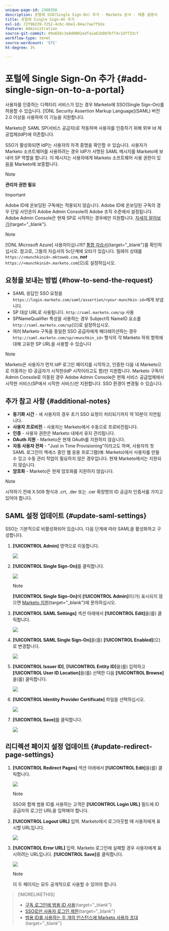 ```yaml
---
unique-page-id: 2360356
description: 포털에 SSO(Single Sign-On) 추가 - Marketo 문서 - 제품 설명서
title: 포털에 Single Sign-On 추가
exl-id: 72f96239-7252-4cbc-bbe1-84ac7ae7f92e
feature: Administration
source-git-commit: 09a656c3a0d0002edfa1a61b987bff4c1dff33cf
workflow-type: tm+mt
source-wordcount: '571'
ht-degree: 3%

---
```


# 포털에 Single Sign-On 추가 {#add-single-sign-on-to-a-portal}

사용자를 인증하는 디렉터리 서비스가 있는 경우 Marketo에 SSO(Single Sign-On)를 허용할 수 있습니다. [!DNL Security Assertion Markup Language]&#x200B;(SAML) 버전 2.0 이상을 사용하여 이 기능을 지원합니다.

Marketo은 SAML SP(서비스 공급자)로 작동하며 사용자를 인증하기 위해 외부 Id 제공업체(IdP)에 의존합니다.

SSO가 활성화되면 IdP는 사용자의 자격 증명을 확인할 수 있습니다. 사용자가 Marketo 소프트웨어를 사용하려는 경우 IdP가 서명된 SAML 메시지를 Marketo에 보내어 SP 역할을 합니다. 이 메시지는 사용자에게 Marketo 소프트웨어 사용 권한이 있음을 Marketo에 보증합니다.

>[!NOTE]
>
>**관리자 권한 필요**

>[!IMPORTANT]
>
>Adobe ID에 온보딩된 구독에는 적용되지 않습니다. Adobe ID에 온보딩된 구독의 경우 단일 사인온이 Adobe Admin Console의 Adobe 조직 수준에서 설정됩니다. Adobe Admin Console은 현재 SP로 시작하는 경우에만 지원합니다. [자세히 알아보기](https://helpx.adobe.com/kr/enterprise/using/set-up-identity.html){target="_blank"}.

>[!NOTE]
>
>[!DNL Microsoft Azure] 사용자이십니까? [통합 자습서](https://learn.microsoft.com/en-us/entra/identity/saas-apps/marketo-tutorial){target="_blank"}를 확인하십시오. 참고로, 그들의 자습서의 5c단계에 오타가 있습니다. 릴레이 상태를 `https://<munchkinid>.mktoweb.com`, **_not_** `https://<munchkinid>.marketo.com`(으)로 설정하십시오.

## 요청을 보내는 방법 {#how-to-send-the-request}

* SAML 응답인 SSO 요청을 `https://login.marketo.com/saml/assertion/<your-munchkin-id>`에게 보냅니다.
* SP 대상 URL로 사용됩니다. `http://saml.marketo.com/sp` 사용
* SPNameQualifier 특성을 사용하는 경우 Subject의 NameID 요소를 `http://saml.marketo.com/sp`(으)로 설정하십시오.
* 여러 Marketo 구독을 동일한 SSO 공급자에게 페더레이션하는 경우 `http://saml.marketo.com/sp/<munchkin_id>` 형식의 각 Marketo 하위 항목에 대해 고유한 SP URL을 사용할 수 있습니다

>[!NOTE]
>
>Marketo은 사용자가 먼저 IdP 로그인 페이지를 시작하고, 인증한 다음 내 Marketo으로 이동하는 ID 공급자가 시작한(IdP 시작이라고도 함)만 지원합니다. Marketo 구독이 Admin Console로 이동된 경우 Adobe Admin Console은 현재 서비스 공급업체에서 시작한 서비스(SP에서 시작한 서비스)만 지원합니다. SSO 환경이 변경될 수 있습니다.

## 추가 참고 사항 {#additional-notes}

* **동기화 시간** - 새 사용자의 경우 초기 SSO 요청이 처리되기까지 약 10분이 지연됩니다.
* **사용자 프로비전** - 사용자는 Marketo에서 수동으로 프로비전됩니다.
* **인증** - 사용자 권한은 Marketo 내에서 유지 관리됩니다.
* **OAuth 지원** - Marketo은 현재 OAuth를 지원하지 않습니다.
* **자동 사용자 전파** - &quot;Just in Time Provisioning&quot;이라고도 하며, 사용자의 첫 SAML 로그인이 액세스 중인 웹 응용 프로그램(예: Marketo)에서 사용자를 만들 수 있고 수동 관리 작업이 필요하지 않은 경우입니다. 현재 Marketo에서는 지원되지 않습니다.
* **암호화** - Marketo은 현재 암호화를 지원하지 않습니다.

>[!NOTE]
>
>시작하기 전에 X.509 형식과 .crt, .der 또는 .cer 확장명의 ID 공급자 인증서를 가지고 있어야 합니다.

## SAML 설정 업데이트 {#update-saml-settings}

SSO는 기본적으로 비활성화되어 있습니다. 다음 단계에 따라 SAML을 활성화하고 구성합니다.

1. **[!UICONTROL Admin]** 영역으로 이동합니다.

   ![](assets/add-single-sign-on-to-a-portal-1.png)

1. **[!UICONTROL Single Sign-On]**&#x200B;를 클릭합니다.

   ![](assets/add-single-sign-on-to-a-portal-2.png)

   >[!NOTE]
   >
   >**[!UICONTROL Single Sign-On]**&#x200B;에 **[!UICONTROL Admin]**&#x200B;이(가) 표시되지 않으면 [Marketo 지원](https://nation.marketo.com/t5/Support/ct-p/Support){target="_blank"}에 문의하십시오.

1. **[!UICONTROL SAML Settings]** 섹션 아래에서 **[!UICONTROL Edit]**&#x200B;을(를) 클릭합니다.

   ![](assets/add-single-sign-on-to-a-portal-3.png)

1. **[!UICONTROL SAML Single Sign-On]**&#x200B;을(를) **[!UICONTROL Enabled]**(으)로 변경합니다.

   ![](assets/add-single-sign-on-to-a-portal-4.png)

1. **[!UICONTROL Issuer ID]**, **[!UICONTROL Entity ID]**&#x200B;을(를) 입력하고 **[!UICONTROL User ID Location]**&#x200B;을(를) 선택한 다음 **[!UICONTROL Browse]**&#x200B;을(를) 클릭합니다.

   ![](assets/add-single-sign-on-to-a-portal-5.png)

1. **[!UICONTROL Identity Provider Certificate]** 파일을 선택하십시오.

   ![](assets/add-single-sign-on-to-a-portal-6.png)

1. **[!UICONTROL Save]**&#x200B;를 클릭합니다.

   ![](assets/add-single-sign-on-to-a-portal-7.png)

## 리디렉션 페이지 설정 업데이트 {#update-redirect-page-settings}

1. **[!UICONTROL Redirect Pages]** 섹션 아래에서 **[!UICONTROL Edit]**&#x200B;을(를) 클릭합니다.

   ![](assets/add-single-sign-on-to-a-portal-8.png)

   >[!NOTE]
   >
   >SSO와 함께 범용 ID를 사용하는 고객은 **[!UICONTROL Login URL]** 필드에 ID 공급자의 로그인 URL을 입력해야 합니다.

1. **[!UICONTROL Logout URL]** 입력. Marketo에서 로그아웃할 때 사용자에게 표시할 URL입니다.

   ![](assets/add-single-sign-on-to-a-portal-9.png)

1. **[!UICONTROL Error URL]** 입력. Marketo 로그인에 실패할 경우 사용자에게 표시하려는 URL입니다. **[!UICONTROL Save]**&#x200B;를 클릭합니다.

   ![](assets/add-single-sign-on-to-a-portal-10.png)

   >[!NOTE]
   >
   >이 두 페이지는 모두 공개적으로 사용할 수 있어야 합니다.

>[!MORELIKETHIS]
>
>* [구독 로그인에 범용 ID 사용](/help/marketo/product-docs/administration/settings/using-a-universal-id-for-subscription-login.md){target="_blank"}
>* [SSO로만 사용자 로그인 제한](/help/marketo/product-docs/administration/additional-integrations/restrict-user-login-to-sso-only.md){target="_blank"}
>* [범용 ID를 사용하는 두 개의 인스턴스에 Marketo 사용자 초대](https://nation.marketo.com/t5/Knowledgebase/Inviting-Marketo-Users-to-Two-Instances-with-Universal-ID-UID/ta-p/251122){target="_blank"}
